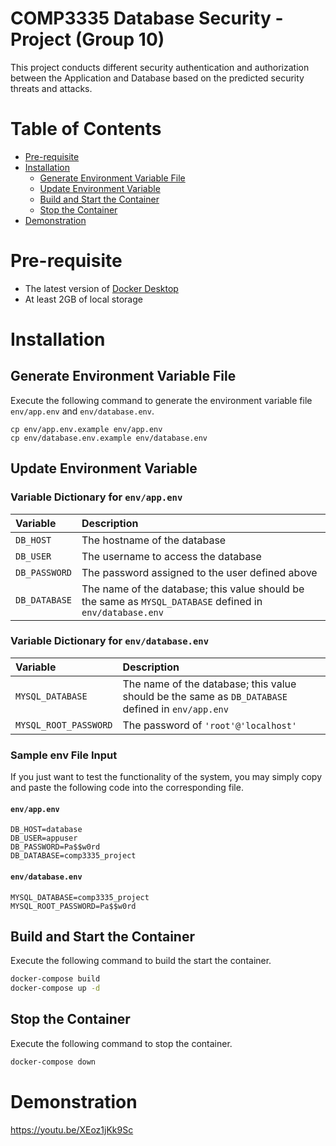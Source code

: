 # COMP3335 Database Security - Project (Group 10)
This project conducts different security authentication and authorization between the Application and Database based on the predicted security threats and attacks. 

# Table of Contents
* [Pre-requisite](#pre-requisite)
* [Installation](#installation)
    * [Generate Environment Variable File](#generate-environment-variable-file)
    * [Update Environment Variable](#update-environment-variable)
    * [Build and Start the Container](#build-and-start-the-container)
    * [Stop the Container](#stop-the-container)
* [Demonstration](#demonstration)

# Pre-requisite
- The latest version of [Docker Desktop](https://www.docker.com/products/docker-desktop/)
- At least 2GB of local storage
# Installation

## Generate Environment Variable File
Execute the following command to generate the environment variable file `env/app.env` and `env/database.env`.
```
cp env/app.env.example env/app.env
cp env/database.env.example env/database.env
```

## Update Environment Variable
### Variable Dictionary for `env/app.env`
Variable|Description
:---|:---
`DB_HOST`| The hostname of the database
`DB_USER`| The username to access the database
`DB_PASSWORD`| The password assigned to the user defined above
`DB_DATABASE`| The name of the database; this value should be the same as `MYSQL_DATABASE` defined in `env/database.env`
### Variable Dictionary for `env/database.env`
Variable|Description
:---|:---
`MYSQL_DATABASE`| The name of the database; this value should be the same as `DB_DATABASE` defined in `env/app.env`
`MYSQL_ROOT_PASSWORD`| The password of `'root'@'localhost'`
### Sample env File Input
If you just want to test the functionality of the system, you may simply copy and paste the following code into the corresponding file.
#### `env/app.env`
```
DB_HOST=database
DB_USER=appuser
DB_PASSWORD=Pa$$w0rd
DB_DATABASE=comp3335_project
```
#### `env/database.env`
```
MYSQL_DATABASE=comp3335_project
MYSQL_ROOT_PASSWORD=Pa$$w0rd
```
## Build and Start the Container
Execute the following command to build the start the container.
```bash
docker-compose build
docker-compose up -d
```
## Stop the Container
Execute the following command to stop the container.
```bash
docker-compose down
```
# Demonstration
https://youtu.be/XEoz1jKk9Sc